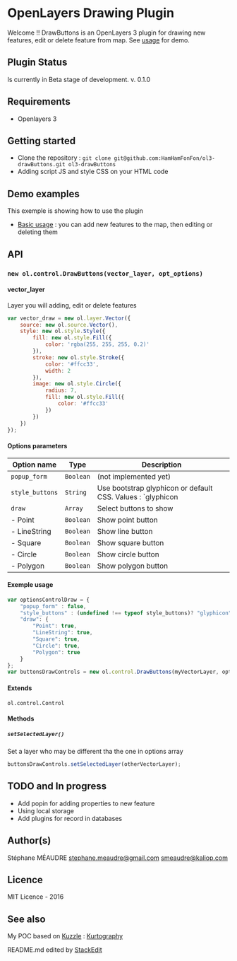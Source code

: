 OpenLayers Drawing Plugin
===================

Welcome !! DrawButtons is an OpenLayers 3 plugin for drawing new features, edit or delete feature from map. See [usage](https://rawgit.com/HamHamFonFon/ol3-drawButtons/master/examples/index.html) for demo.

Plugin Status
-------------
Is currently in Beta stage of development.
v. 0.1.0

Requirements
-------------
 - Openlayers 3


Getting started
-------------
  - Clone the repository : `git clone git@github.com:HamHamFonFon/ol3-drawButtons.git ol3-drawButtons`
  - Adding script JS and style CSS on your HTML code

Demo examples
-------------

This exemple is showing how to use the plugin
	
  - [Basic usage](https://rawgit.com/HamHamFonFon/ol3-drawButtons/master/examples/basic_use.html) : you can add new features to the map, then editing or deleting them

API
-------------

### `new ol.control.DrawButtons(vector_layer, opt_options)`

#### vector_layer
Layer you will adding, edit or delete features
```javascript
var vector_draw = new ol.layer.Vector({
    source: new ol.source.Vector(),
    style: new ol.style.Style({
        fill: new ol.style.Fill({
            color: 'rgba(255, 255, 255, 0.2)'
        }),
        stroke: new ol.style.Stroke({
            color: '#ffcc33',
            width: 2
        }),
        image: new ol.style.Circle({
            radius: 7,
            fill: new ol.style.Fill({
                color: '#ffcc33'
            })
        })
    })
});
```

#### Options parameters

|Option name|Type|Description|
 ----------------- | ---------------------------- | ------------------
| `popup_form`    |`Boolean`| (not implemented yet) |
| `style_buttons` |`String`| Use bootstrap glyphicon or default CSS. Values : `glyphicon|default`|
| `draw`          |`Array`| Select buttons to show|
|  - Point      |`Boolean`|Show point button|
|  - LineString    |`Boolean`|Show line button|
|  - Square        |`Boolean`|Show square button|
|  - Circle        |`Boolean`|Show circle button|
|  - Polygon       |`Boolean`|Show polygon button|


#### Exemple usage

```javascript
var optionsControlDraw = {
    "popup_form" : false,
    "style_buttons" : (undefined !== typeof style_buttons)? "glyphicon" : "default",
    "draw": {
        "Point": true,
        "LineString": true,
        "Square": true,
        "Circle": true,
        "Polygon": true
    }
};
var buttonsDrawControls = new ol.control.DrawButtons(myVectorLayer, optionsControlDraw);
```

#### Extends

`ol.control.Control`

#### Methods

##### `setSelectedLayer()`
Set a layer who may be different tha the one in options array
```javascript
buttonsDrawControls.setSelectedLayer(otherVectorLayer);
```

TODO and In progress
-------------
  - Add popin for adding properties to new feature
  - Using local storage
  - Add plugins for record in databases
   
Author(s)
-------------
Stéphane MÉAUDRE
 <stephane.meaudre@gmail.com> <smeaudre@kaliop.com>

Licence
-------------
MIT Licence - 2016

See also
-------------
My POC based on [Kuzzle](http://kuzzle.io/) : [Kurtography](https://github.com/HamHamFonFon/kurtogaphy)


README.md edited by [StackEdit](https://stackedit.io)
